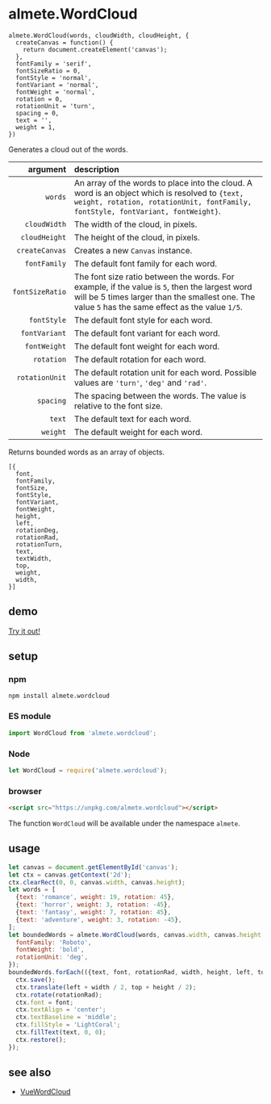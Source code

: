 # almete.WordCloud

```
almete.WordCloud(words, cloudWidth, cloudHeight, {
  createCanvas = function() {
    return document.createElement('canvas');
  },
  fontFamily = 'serif',
  fontSizeRatio = 0,
  fontStyle = 'normal',
  fontVariant = 'normal',
  fontWeight = 'normal',
  rotation = 0,
  rotationUnit = 'turn',
  spacing = 0,
  text = '',
  weight = 1,
})
```

Generates a cloud out of the words.

| argument | description |
| ---: | :--- |
| `words` | An array of the words to place into the cloud. A word is an object which is resolved to `{text, weight, rotation, rotationUnit, fontFamily, fontStyle, fontVariant, fontWeight}`. |
| `cloudWidth` | The width of the cloud, in pixels. |
| `cloudHeight` | The height of the cloud, in pixels. |
| `createCanvas` | Creates a new `Canvas` instance. |
| `fontFamily` | The default font family for each word. |
| `fontSizeRatio` | The font size ratio between the words. For example, if the value is `5`, then the largest word will be 5 times larger than the smallest one. The value `5` has the same effect as the value `1/5`. |
| `fontStyle` | The default font style for each word. |
| `fontVariant` | The default font variant for each word. |
| `fontWeight` | The default font weight for each word. |
| `rotation` | The default rotation for each word. |
| `rotationUnit` | The default rotation unit for each word. Possible values are `'turn'`, `'deg'` and `'rad'`. |
| `spacing` | The spacing between the words. The value is relative to the font size. |
| `text` | The default text for each word. |
| `weight` | The default weight for each word. |

Returns bounded words as an array of objects.

```
[{
  font,
  fontFamily,
  fontSize,
  fontStyle,
  fontVariant,
  fontWeight,
  height,
  left,
  rotationDeg,
  rotationRad,
  rotationTurn,
  text,
  textWidth,
  top,
  weight,
  width,
}]
```

## demo

[Try it out!](https://seregpie.github.io/almete.WordCloud/)

## setup

### npm

```shell
npm install almete.wordcloud
```

### ES module

```javascript
import WordCloud from 'almete.wordcloud';
```

### Node

```javascript
let WordCloud = require('almete.wordcloud');
```

### browser

```html
<script src="https://unpkg.com/almete.wordcloud"></script>
```

The function `WordCloud` will be available under the namespace `almete`.

## usage

```javascript
let canvas = document.getElementById('canvas');
let ctx = canvas.getContext('2d');
ctx.clearRect(0, 0, canvas.width, canvas.height);
let words = [
  {text: 'romance', weight: 19, rotation: 45},
  {text: 'horror', weight: 3, rotation: -45},
  {text: 'fantasy', weight: 7, rotation: 45},
  {text: 'adventure', weight: 3, rotation: -45},
];
let boundedWords = almete.WordCloud(words, canvas.width, canvas.height, {
  fontFamily: 'Roboto',
  fontWeight: 'bold',
  rotationUnit: 'deg',
});
boundedWords.forEach(({text, font, rotationRad, width, height, left, top}) => {
  ctx.save();
  ctx.translate(left + width / 2, top + height / 2);
  ctx.rotate(rotationRad);
  ctx.font = font;
  ctx.textAlign = 'center';
  ctx.textBaseline = 'middle';
  ctx.fillStyle = 'LightCoral';
  ctx.fillText(text, 0, 0);
  ctx.restore();
});
```

## see also

- [VueWordCloud](https://github.com/SeregPie/VueWordCloud)
